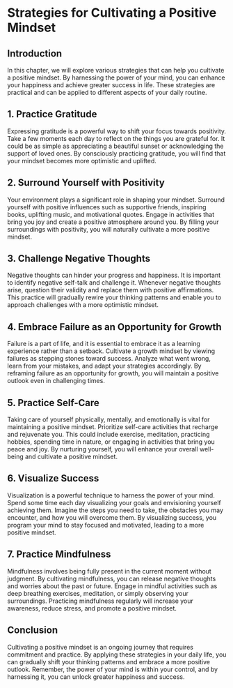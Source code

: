 Strategies for Cultivating a Positive Mindset
======================================================

Introduction
------------

In this chapter, we will explore various strategies that can help you cultivate a positive mindset. By harnessing the power of your mind, you can enhance your happiness and achieve greater success in life. These strategies are practical and can be applied to different aspects of your daily routine.

1\. Practice Gratitude
---------------------

Expressing gratitude is a powerful way to shift your focus towards positivity. Take a few moments each day to reflect on the things you are grateful for. It could be as simple as appreciating a beautiful sunset or acknowledging the support of loved ones. By consciously practicing gratitude, you will find that your mindset becomes more optimistic and uplifted.

2\. Surround Yourself with Positivity
------------------------------------

Your environment plays a significant role in shaping your mindset. Surround yourself with positive influences such as supportive friends, inspiring books, uplifting music, and motivational quotes. Engage in activities that bring you joy and create a positive atmosphere around you. By filling your surroundings with positivity, you will naturally cultivate a more positive mindset.

3\. Challenge Negative Thoughts
------------------------------

Negative thoughts can hinder your progress and happiness. It is important to identify negative self-talk and challenge it. Whenever negative thoughts arise, question their validity and replace them with positive affirmations. This practice will gradually rewire your thinking patterns and enable you to approach challenges with a more optimistic mindset.

4\. Embrace Failure as an Opportunity for Growth
-----------------------------------------------

Failure is a part of life, and it is essential to embrace it as a learning experience rather than a setback. Cultivate a growth mindset by viewing failures as stepping stones toward success. Analyze what went wrong, learn from your mistakes, and adapt your strategies accordingly. By reframing failure as an opportunity for growth, you will maintain a positive outlook even in challenging times.

5\. Practice Self-Care
---------------------

Taking care of yourself physically, mentally, and emotionally is vital for maintaining a positive mindset. Prioritize self-care activities that recharge and rejuvenate you. This could include exercise, meditation, practicing hobbies, spending time in nature, or engaging in activities that bring you peace and joy. By nurturing yourself, you will enhance your overall well-being and cultivate a positive mindset.

6\. Visualize Success
--------------------

Visualization is a powerful technique to harness the power of your mind. Spend some time each day visualizing your goals and envisioning yourself achieving them. Imagine the steps you need to take, the obstacles you may encounter, and how you will overcome them. By visualizing success, you program your mind to stay focused and motivated, leading to a more positive mindset.

7\. Practice Mindfulness
-----------------------

Mindfulness involves being fully present in the current moment without judgment. By cultivating mindfulness, you can release negative thoughts and worries about the past or future. Engage in mindful activities such as deep breathing exercises, meditation, or simply observing your surroundings. Practicing mindfulness regularly will increase your awareness, reduce stress, and promote a positive mindset.

Conclusion
----------

Cultivating a positive mindset is an ongoing journey that requires commitment and practice. By applying these strategies in your daily life, you can gradually shift your thinking patterns and embrace a more positive outlook. Remember, the power of your mind is within your control, and by harnessing it, you can unlock greater happiness and success.
